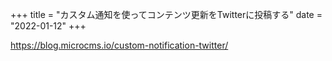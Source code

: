 +++
title = "カスタム通知を使ってコンテンツ更新をTwitterに投稿する"
date = "2022-01-12"
+++

<https://blog.microcms.io/custom-notification-twitter/>
